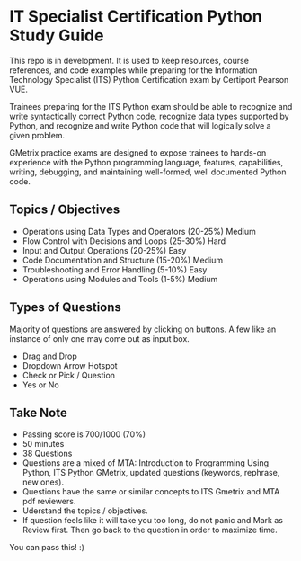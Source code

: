 # IT Specialist Certification Python Study Guide

This repo is in development. It is used to keep resources, course references, 
and code examples while preparing for the Information Technology Specialist (ITS)
Python Certification exam by
Certiport Pearson VUE.

Trainees preparing for the ITS Python exam should be able to recognize and write 
syntactically correct Python code, recognize data types supported by Python, and recognize and write Python code that will logically solve a given problem.

GMetrix practice exams are designed to expose trainees to hands-on experience 
with the Python programming language, features, capabilities, writing, debugging, and maintaining well-formed, well documented Python code.

## Topics / Objectives
- Operations using Data Types and Operators (20-25%) Medium
- Flow Control with Decisions and Loops (25-30%) Hard
- Input and Output Operations (20-25%) Easy
- Code Documentation and Structure (15-20%) Medium
- Troubleshooting and Error Handling (5-10%) Easy
- Operations using Modules and Tools (1-5%) Medium

## Types of Questions
Majority of questions are answered by clicking on buttons. A few like an instance of only one may come out as input box.
- Drag and Drop
- Dropdown Arrow Hotspot
- Check or Pick / Question
- Yes or No

## Take Note
- Passing score is 700/1000 (70%)
- 50 minutes
- 38 Questions
- Questions are a mixed of MTA: Introduction to Programming Using Python, ITS Python GMetrix, updated questions (keywords, rephrase, new ones).
- Questions have the same or similar concepts to ITS Gmetrix and MTA pdf reviewers.
- Uderstand the topics / objectives.
- If question feels like it will take you too long, do not panic and Mark as Review first. Then go back to the question in order to maximize time.

You can pass this! :)
